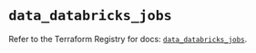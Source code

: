 # `data_databricks_jobs`

Refer to the Terraform Registry for docs: [`data_databricks_jobs`](https://registry.terraform.io/providers/databricks/databricks/1.86.0/docs/data-sources/jobs).
